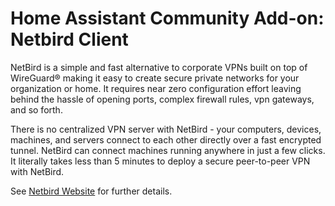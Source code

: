 # Home Assistant Community Add-on: Netbird Client

NetBird is a simple and fast alternative to corporate VPNs built on top of WireGuard® making it easy to create secure private networks for your organization or home. It requires near zero configuration effort leaving behind the hassle of opening ports, complex firewall rules, vpn gateways, and so forth.

There is no centralized VPN server with NetBird - your computers, devices, machines, and servers connect to each other directly over a fast encrypted tunnel. NetBird can connect machines running anywhere in just a few clicks. It literally takes less than 5 minutes to deploy a secure peer-to-peer VPN with NetBird.

See [Netbird Website][netbird-website] for further details.

[netbird-website]: https://netbird.io/
